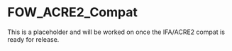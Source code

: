 # FOW_ACRE2_Compat
This is a placeholder and will be worked on once the IFA/ACRE2 compat is ready for release.
